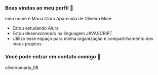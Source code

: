 ### Boas vindas ao meu perfil 💞


meu nome é Maria Clara Aparecida de Oliveira Miné

- Estou estudando Alura
- Estou desenvolvendo na linguagem JAVASCRIPT
- Utilizo esse espaço para minha organização e compartilhamento dos meus projetos

### Você pode entrar em contato comigo 💟
oliveiramaria_08  
